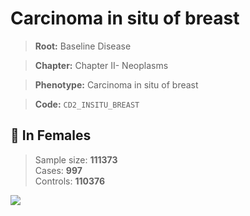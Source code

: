 # Carcinoma in situ of breast

> **Root:** Baseline Disease  

> **Chapter:** Chapter II- Neoplasms  

> **Phenotype:** Carcinoma in situ of breast  

> **Code:** `CD2_INSITU_BREAST`

## 👩 In Females  
> Sample size: **111373**  
> Cases: **997**  
> Controls: **110376**
<img src="/Disease/Figures/ALL/Incidence/CD2_INSITU_BREAST.png"/>
<CsvTable src="/public/Disease/Data/ALL/Incidence/COX_CD2_INSITU_BREAST.csv" label="🔍 View full results" />

